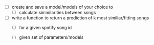- [ ] create and save a model/models of your choice to
	- [ ] calculate simmilarities between songs
- [ ] write a function to return a prediction of k most similiar/fitting songs
	- [ ] for a given spotify song id
	- [ ] given set of parameters/models


